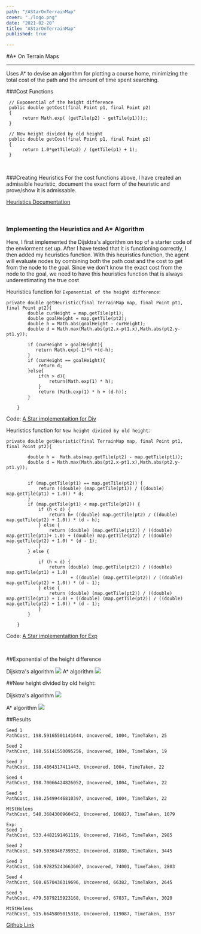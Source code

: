 ```yaml
---
path: "/AStarOnTerrainMap"
cover: "./logo.png"
date: "2021-02-20"
title: "AStarOnTerrainMap"
published: true

---
```

#A* On Terrain Maps
<hr>

Uses A* to devise an algorithm for plotting a course home, minimizing the total cost of the path and the amount of time spent searching.

###Cost Functions    
```
 // Exponential of the height difference  
 public double getCost(final Point p1, final Point p2)
 {
      return Math.exp( (getTile(p2) - getTile(p1)));;
 }

 // New height divided by old height  
 public double getCost(final Point p1, final Point p2)
 {
      return 1.0*getTile(p2) / (getTile(p1) + 1);
 }
 ```

<br>

###Creating Heuristics
For the cost functions above, I have created an admissible heuristic, document the exact form of the heuristic and prove/show it is admissable.

<a href="https://docs.google.com/document/d/1LgY6FImEysZOqloi3CRXOBwGW4KNTFyNGX0MlB0ss34/edit?usp=sharing"> Heuristics Documentation</a>


<br>

### Implementing the Heuristics and A* Algorithm

Here, I first implemented the Dijsktra's algorithm on top of a starter code of the enviorment set up. After I have tested that it is functioning correctly, I then added my heuristics function. With this heuristics function, the agent will evaluate nodes by combining both the path cost and the cost to get from the node to the goal. Since we don't know the exact cost from the node to the goal, we need to have this heuristics function that is always underestimating the true cost

Heuristics function for `Exponential of the height difference`:
```
private double getHeuristic(final TerrainMap map, final Point pt1, final Point pt2){
        double curHeight = map.getTile(pt1);
        double goalHeight = map.getTile(pt2);
        double h = Math.abs(goalHeight - curHeight);
        double d = Math.max(Math.abs(pt2.x-pt1.x),Math.abs(pt2.y-pt1.y));

        if (curHeight > goalHeight){
           return Math.exp(-1)*h +(d-h);
        }
        if (curHeight == goalHeight){
            return d;
        }else{
            if(h > d){
                return(Math.exp(1) * h);
            }
            return (Math.exp(1) * h + (d-h));
        }

    }
```

Code: <a href="https://github.com/rayngan999/AI---Find-Path/blob/main/AStarExp_916458704.java"> A Star implementaition for Div</a>




Heuristics function for `New height divided by old height`:

``` 
private double getHeuristic(final TerrainMap map, final Point pt1, final Point pt2){
        
        double h =  Math.abs(map.getTile(pt2) - map.getTile(pt1));
        double d = Math.max(Math.abs(pt2.x-pt1.x),Math.abs(pt2.y-pt1.y));
      

        if (map.getTile(pt1) == map.getTile(pt2)) {
            return ((double) (map.getTile(pt1)) / ((double) map.getTile(pt1) + 1.0)) * d;
        }
        if (map.getTile(pt1) < map.getTile(pt2)) {
            if (h < d) {
                return h+ ((double) map.getTile(pt2) / ((double) map.getTile(pt2) + 1.0)) * (d - h);
            } else {
                return (double) (map.getTile(pt2)) / ((double) map.getTile(pt1)+ 1.0) + (double) map.getTile(pt2) / ((double) map.getTile(pt2) + 1.0) * (d - 1);
            }
        } else {
    
            if (h < d) {
                return (double) (map.getTile(pt2)) / ((double) map.getTile(pt1) + 1.0)
                        + ((double) (map.getTile(pt2)) / ((double) map.getTile(pt2) + 1.0)) * (d - 1);
            } else {
                return (double) (map.getTile(pt2)) / ((double) map.getTile(pt1) + 1.0) + ((double) (map.getTile(pt2)) / ((double) map.getTile(pt2) + 1.0)) * (d - 1);
            }
        }
        
    }
```

Code: <a href="https://github.com/rayngan999/AI---Find-Path/blob/main/AStarExp_916458704.java"> A Star implementaition for Exp</a>





<br>

##Exponential of the height difference

Dijsktra's algorithm 
<img src ="https://raw.githubusercontent.com/rayngan999/AI---Find-Path/main/Pic/Screen%20Shot%202021-01-28%20at%206.25.45%20PM.png">
A* algorithm
<img src ="https://raw.githubusercontent.com/rayngan999/AI---Find-Path/main/Pic/Screen%20Shot%202021-02-05%20at%201.04.36%20PM.png">


##New height divided by old height:

Dijsktra's algorithm 
<img src ="https://raw.githubusercontent.com/rayngan999/AI---Find-Path/main/Pic/Screen%20Shot%202021-01-28%20at%206.24.42%20PM.png">

A* algorithm
<img src ="https://raw.githubusercontent.com/rayngan999/AI---Find-Path/main/Pic/Screen%20Shot%202021-02-02%20at%2012.52.07%20AM.png">



##Results
```Div:
Seed 1
PathCost, 198.59165501141644, Uncovered, 1004, TimeTaken, 25

Seed 2
PathCost, 198.56141550095256, Uncovered, 1004, TimeTaken, 19

Seed 3
PathCost, 198.4864317411443, Uncovered, 1004, TimeTaken, 22

Seed 4
PathCost, 198.70066424826052, Uncovered, 1004, TimeTaken, 22

Seed 5
PathCost, 198.25499446810397, Uncovered, 1004, TimeTaken, 22

MtStHelens
PathCost, 548.3684300960452, Uncovered, 106827, TimeTaken, 1079

Exp:
Seed 1 
PathCost, 533.4482191461119, Uncovered, 71645, TimeTaken, 2985

Seed 2
PathCost, 549.5036346739352, Uncovered, 81880, TimeTaken, 3445

Seed 3
PathCost, 510.97825243663607, Uncovered, 74001, TimeTaken, 2803

Seed 4
PathCost, 560.6570436319696, Uncovered, 66382, TimeTaken, 2645

Seed 5
PathCost, 479.5879215923168, Uncovered, 67837, TimeTaken, 3020

MtStHelens
PathCost, 515.6645805015318, Uncovered, 119087, TimeTaken, 1957
```

<a href="https://github.com/rayngan999/AStar-Find-Path">Github Link</a>